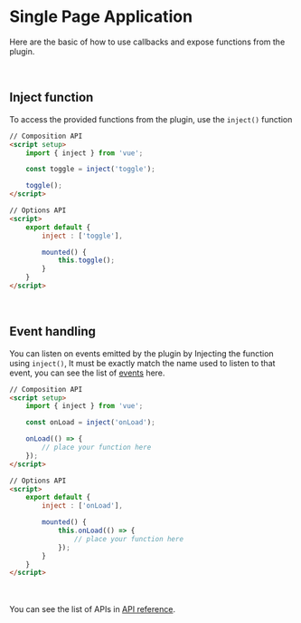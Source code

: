 # Single Page Application
Here are the basic of how to use callbacks and expose functions from the plugin.

<br/>

## Inject function
To access the provided functions from the plugin, use the `inject()` function

```html
// Composition API
<script setup>
    import { inject } from 'vue';

    const toggle = inject('toggle');

    toggle();
</script>
```

```html
// Options API
<script>
    export default {
        inject : ['toggle'],

        mounted() {
            this.toggle();
        }
    }
</script>
```

<br/>

## Event handling
You can listen on events emitted by the plugin by Injecting the function using `inject()`,
It must be exactly match the name used to listen to that event, you can see the list of
[events](api-reference.md) here.

```html
// Composition API
<script setup>
    import { inject } from 'vue';

    const onLoad = inject('onLoad');

    onLoad(() => {
        // place your function here
    });
</script>
```

```html
// Options API
<script>
    export default {
        inject : ['onLoad'],

        mounted() {
            this.onLoad(() => {
                // place your function here
            });
        }
    }
</script>
```

<br/><br/>
You can see the list of APIs in [API reference](api-reference.md).
